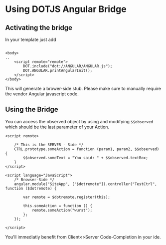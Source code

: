# Using DOTJS Angular Bridge

## Activating the bridge

In your template just add

```

<body>
..
    <script remote="remote">
        DOT.include("dot://ANGULAR/ANGULAR.js");
        DOT.ANGULAR.printAngularInit();
    </script>
</body>

```

This will generate a brower-side stub. Please make sure to manually require the 
vendor Angular javascript code.

## Using the Bridge

You can access the observed object by using and modifying `$$observed` which should be
the last parameter of your Action.

```
<script remote>

    /* This is the SERVER - Side */
    CTRL.prototype.someAction = function (param1, param2, $$observed) {
        $$observed.someText = "You said: " + $$observed.textBox;
    }
</script>

<script language="JavaScript">
    /* Browser-Side */
    angular.module("SiteApp", ["$dotremote"]).controller("TestCtrl", function ($dotremote) {

        var remote = $dotremote.register(this);
        
        this.someAction = function () {
            remote.someAction("wurst");
        };
    });

</script>
```

You'll immediatly benefit from Client<>Server Code-Completion in your ide.

##